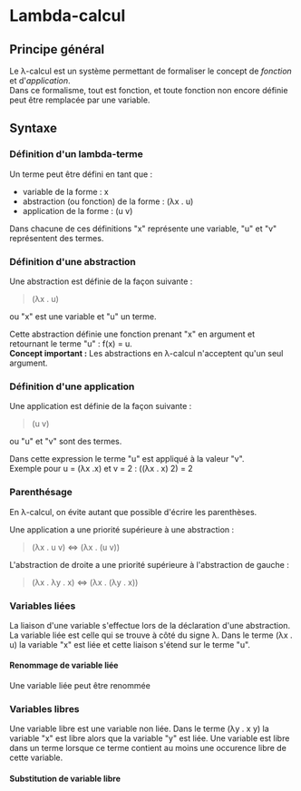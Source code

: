 Lambda-calcul
=============

Principe g&eacute;n&eacute;ral
------------------------------
Le &lambda;-calcul est un syst&egrave;me permettant de formaliser le
concept de _fonction_ et d'_application_.  
Dans ce formalisme, tout est fonction, et toute fonction non
encore d&eacute;finie peut &ecirc;tre remplac&eacute;e par une variable.

Syntaxe
-------

### D&eacute;finition d'un lambda-terme

Un terme peut &ecirc;tre d&eacute;fini en tant que : 

* variable de la forme : x
* abstraction (ou fonction) de la forme : (&lambda;x . u)
* application de la forme : (u v)

Dans chacune de ces d&eacute;finitions "x" repr&eacute;sente une
variable, "u" et "v" repr&eacute;sentent des termes.


### D&eacute;finition d'une abstraction

Une abstraction est d&eacute;finie de la fa&ccedil;on suivante :
> (&lambda;x . u)

ou "x" est une variable et "u" un terme.

Cette abstraction d&eacute;finie une fonction prenant "x" en argument
et retournant le terme "u" : f(x) = u.  
__Concept important :__ Les abstractions en &lambda;-calcul
n'acceptent qu'un seul argument.


### D&eacute;finition d'une application

Une application est d&eacute;finie de la fa&ccedil;on suivante :
> (u v)

ou "u" et "v" sont des termes.

Dans cette expression le terme "u" est appliqu&eacute; &agrave; la
valeur "v".  
Exemple pour u = (&lambda;x .x) et v = 2 : ((&lambda;x . x) 2) = 2


### Parenth&eacute;sage

En &lambda;-calcul, on &eacute;vite autant que possible
d'&eacute;crire les parenth&egrave;ses.

Une application a une priorit&eacute; sup&eacute;rieure &agrave; une
abstraction :
> (&lambda;x . u v) &hArr; (&lambda;x . (u v))

L'abstraction de droite a une priorit&eacute; sup&eacute;rieure
&agrave; l'abstraction de gauche : 
> (&lambda;x . &lambda;y . x) &hArr; (&lambda;x . (&lambda;y . x))

### Variables li&eacute;es

La liaison d'une variable s'effectue lors de la d&eacute;claration
d'une abstraction. La variable li&eacute;e est celle qui se trouve
&agrave; c&ocirc;t&eacute; du signe &lambda;. Dans le terme (&lambda;x
. u) la variable "x" est li&eacute;e et cette liaison s'&eacute;tend
sur le terme "u".

#### Renommage de variable li&eacute;e

Une variable li&eacute;e peut être renommée


### Variables libres

Une variable libre est une variable non li&eacute;e. Dans le terme
(&lambda;y . x y) la variable "x" est libre alors que la variable "y"
est li&eacute;e. Une variable est libre dans un terme lorsque ce terme
contient au moins une occurence libre de cette variable.

#### Substitution de variable libre

